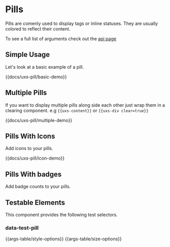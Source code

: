# Pills

Pills are comenly used to display tags or inline statuses. They are usually colored to reflect their content.

To see a full list of arguments check out the [api page](../api/components/uxs-pill)

## Simple Usage

Let's look at a basic example of a pill.

{{docs/uxs-pill/basic-demo}}

## Multiple Pills

If you want to display multiple pills along side each other just wrap them in a clearing component. e.g  `{{uxs-content}}` or `{{uxs-div clear=true}}`

{{docs/uxs-pill/multiple-demo}}

## Pills With Icons

Add icons to your pills.

{{docs/uxs-pill/icon-demo}}

## Pills With badges

Add badge counts to your pills.

<!--
{{#docs-demo as |demo|}}

  {{#demo.example name="icon-pills" class="uxs"}}

    {{#uxs-div class="clear"}}

      {{uxs-pill
        "primary"
        style="primary"
        size=size
        rounded=rounded
        prefixIcon="check_circle"
      }}

      {{uxs-pill
        "accent"
        style="accent"
        size=size
        rounded=rounded
        suffixIcon="account_circle"
      }}
      {{uxs-pill
        "warning"
        style="warning"
        size=size
        rounded=rounded
        prefixIcon="add_circle"
        suffixIcon="remove_circle"
      }}
      {{uxs-pill
        "error"
        style="error"
        size=size
        rounded=rounded
      }}
    {{/uxs-div}}

  {{/demo.example}}

  {{demo.snippet "icon-pills.hbs"}}

{{/docs-demo}} -->

## Testable Elements

This component provides the following test selectors.

### data-test-pill

{{args-table/style-options}}
{{args-table/size-options}}
